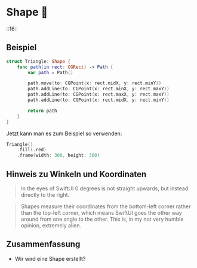 # Shape 🍏
::16::

## Beispiel
```swift
struct Triangle: Shape {
    func path(in rect: CGRect) -> Path {
        var path = Path()

        path.move(to: CGPoint(x: rect.midX, y: rect.minY))
        path.addLine(to: CGPoint(x: rect.minX, y: rect.maxY))
        path.addLine(to: CGPoint(x: rect.maxX, y: rect.maxY))
        path.addLine(to: CGPoint(x: rect.midX, y: rect.minY))

        return path
    }
}
```

Jetzt kann man es zum Beispiel so verwenden:

```swift
Triangle()
    .fill(.red)
    .frame(width: 300, height: 300)
```


## Hinweis zu Winkeln und Koordinaten
> In the eyes of SwiftUI 0 degrees is not straight upwards, but instead directly to the right.

> Shapes measure their coordinates from the bottom-left corner rather than the top-left corner, which means SwiftUI goes the other way around from one angle to the other. This is, in my not very humble opinion, extremely alien.

## Zusammenfassung
- Wir wird eine Shape erstellt?